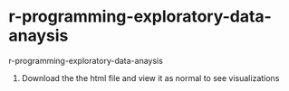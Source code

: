 # r-programming-exploratory-data-anaysis
r-programming-exploratory-data-anaysis
1. Download the the html file and view it as normal to see visualizations
